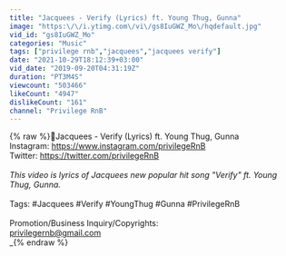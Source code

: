 ```yaml
---
title: "Jacquees - Verify (Lyrics) ft. Young Thug, Gunna"
image: "https:\/\/i.ytimg.com\/vi\/gs8IuGWZ_Mo\/hqdefault.jpg"
vid_id: "gs8IuGWZ_Mo"
categories: "Music"
tags: ["privilege rnb","jacquees","jacquees verify"]
date: "2021-10-29T18:12:39+03:00"
vid_date: "2019-09-20T04:31:19Z"
duration: "PT3M4S"
viewcount: "503466"
likeCount: "4947"
dislikeCount: "161"
channel: "Privilege RnB"
---
```

{% raw %}🎵Jacquees - Verify (Lyrics) ft. Young Thug, Gunna<br />Instagram: <a rel="nofollow" target="blank" href="https://www.instagram.com/privilegeRnB">https://www.instagram.com/privilegeRnB</a><br />Twitter: <a rel="nofollow" target="blank" href="https://twitter.com/privilegeRnB">https://twitter.com/privilegeRnB</a><br />_<br />This video is lyrics of Jacquees new popular hit song &quot;Verify&quot; ft. Young Thug, Gunna.<br />_<br />Tags: #Jacquees #Verify #YoungThug #Gunna #PrivilegeRnB<br /><br />Promotion/Business Inquiry/Copyrights:<br />privilegernb@gmail.com<br />_{% endraw %}
